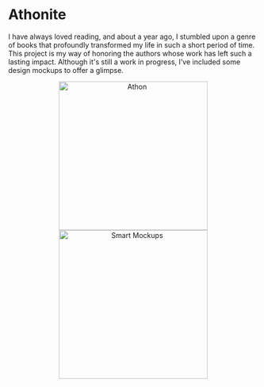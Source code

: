 # Athonite

I have always loved reading, and about a year ago, I stumbled upon a genre of books that profoundly transformed my life in such a short period of time. This project is my way of honoring the authors whose work has left such a lasting impact. Although it's still a work in progress, I’ve included some design mockups to offer a glimpse.

<p align="center">
  <img src="https://github.com/user-attachments/assets/35e9894a-5e68-4a25-b178-290d615e5adf" alt="Athon" height="300px" />
  <img src="https://github.com/user-attachments/assets/9ed7a751-bbaf-481e-a453-acbd6dbc2fbe" alt="Smart Mockups" height="300px" />
</p>
